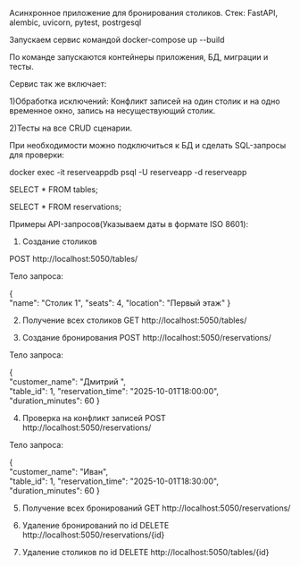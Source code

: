 Асинхронное приложение для бронирования столиков. 
Стек: FastAPI, alembic, uvicorn, pytest, postrgesql


Запускаем сервис командой docker-compose up --build

По команде запускаются контейнеры приложения, БД, миграции и тесты.

Сервис так же включает: 

1)Обработка исключений: Конфликт записей на один столик и на одно временное окно, запись на несуществующий столик.

2)Тесты на все CRUD сценарии.

При необходимости можно подключиться к БД и сделать SQL-запросы для проверки:

docker exec -it reserveappdb psql -U reserveapp -d reserveapp

SELECT * FROM tables;

SELECT * FROM reservations;


Примеры API-запросов(Указываем даты в формате ISO 8601):
1)	Создание столиков

POST http://localhost:5050/tables/

Тело запроса: 

{    
  "name": "Столик 1",
  "seats": 4,
  "location": "Первый этаж"
}

2)	Получение всех столиков
GET http://localhost:5050/tables/

3)	Создание бронирования
POST http://localhost:5050/reservations/

Тело запроса: 

{    
  "customer_name": "Дмитрий ",    
  "table_id": 1,
  "reservation_time": "2025-10-01T18:00:00",
  "duration_minutes": 60
}

4)	Проверка на конфликт записей
POST http://localhost:5050/reservations/

Тело запроса: 

{    
  "customer_name": "Иван",    
  "table_id": 1,
  "reservation_time": "2025-10-01T18:30:00",
  "duration_minutes": 60
}

5)	Получение всех бронирований 
GET http://localhost:5050/reservations/

6)	Удаление бронирований по id 
DELETE http://localhost:5050/reservations/{id}

7)	Удаление столиков по id 
DELETE http://localhost:5050/tables/{id}
